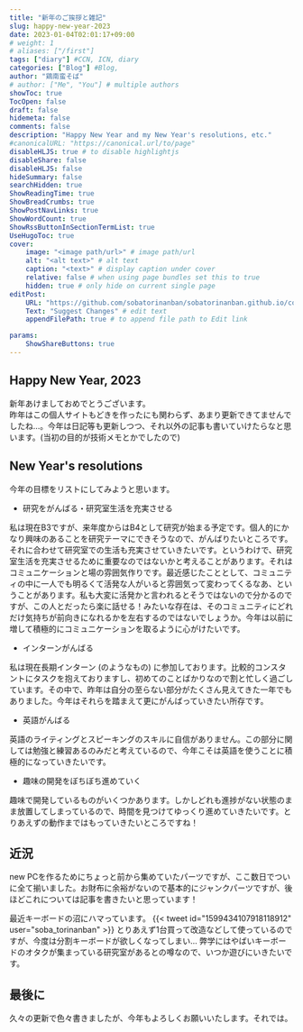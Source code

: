```yaml
---
title: "新年のご挨拶と雑記"
slug: happy-new-year-2023
date: 2023-01-04T02:01:17+09:00
# weight: 1
# aliases: ["/first"]
tags: ["diary"] #CCN, ICN, diary
categories: ["Blog"] #Blog, 
author: "鶏南蛮そば"
# author: ["Me", "You"] # multiple authors
showToc: true
TocOpen: false
draft: false
hidemeta: false
comments: false
description: "Happy New Year and my New Year's resolutions, etc."
#canonicalURL: "https://canonical.url/to/page"
disableHLJS: true # to disable highlightjs
disableShare: false
disableHLJS: false
hideSummary: false
searchHidden: true
ShowReadingTime: true
ShowBreadCrumbs: true
ShowPostNavLinks: true
ShowWordCount: true
ShowRssButtonInSectionTermList: true
UseHugoToc: true
cover:
    image: "<image path/url>" # image path/url
    alt: "<alt text>" # alt text
    caption: "<text>" # display caption under cover
    relative: false # when using page bundles set this to true
    hidden: true # only hide on current single page
editPost:
    URL: "https://github.com/sobatorinanban/sobatorinanban.github.io/commits/main/content"
    Text: "Suggest Changes" # edit text
    appendFilePath: true # to append file path to Edit link

params:
    ShowShareButtons: true
---
```


## Happy New Year, 2023
新年あけましておめでとうございます。    
昨年はこの個人サイトもどきを作ったにも関わらず、あまり更新できてませんでしたね...。今年は日記等も更新しつつ、それ以外の記事も書いていけたらなと思います。(当初の目的が技術メモとかでしたので) 

## New Year's resolutions
今年の目標をリストにしてみようと思います。

- 研究をがんばる・研究室生活を充実させる

私は現在B3ですが、来年度からはB4として研究が始まる予定です。個人的にかなり興味のあることを研究テーマにできそうなので、がんばりたいところです。それに合わせて研究室での生活も充実させていきたいです。というわけで、研究室生活を充実させるために重要なのではないかと考えることがあります。それはコミュニケーションと場の雰囲気作りです。最近感じたこととして、コミュニティの中に一人でも明るくて活発な人がいると雰囲気って変わってくるなあ、ということがあります。私も大変に活発かと言われるとそうではないので分かるのですが、この人とだったら楽に話せる！みたいな存在は、そのコミュニティにどれだけ気持ちが前向きになれるかを左右するのではないでしょうか。今年は以前に増して積極的にコミュニケーションを取るように心がけたいです。

- インターンがんばる

私は現在長期インターン (のようなもの) に参加しております。比較的コンスタントにタスクを抱えておりますし、初めてのことばかりなので割と忙しく過ごしています。その中で、昨年は自分の至らない部分がたくさん見えてきた一年でもありました。今年はそれらを踏まえて更にがんばっていきたい所存です。

- 英語がんばる

英語のライティングとスピーキングのスキルに自信がありません。この部分に関しては勉強と練習あるのみだと考えているので、今年こそは英語を使うことに積極的になっていきたいです。

- 趣味の開発をぼちぼち進めていく

趣味で開発しているものがいくつかあります。しかしどれも進捗がない状態のまま放置してしまっているので、時間を見つけてゆっくり進めていきたいです。とりあえずの動作まではもっていきたいところですね！

## 近況
new PCを作るためにちょっと前から集めていたパーツですが、ここ数日でついに全て揃いました。お財布に余裕がないので基本的にジャンクパーツですが、後ほどこれについては記事を書きたいと思っています！    
    
最近キーボードの沼にハマっています。
{{< tweet id="1599434107918118912" user="soba_torinanban" >}}
とりあえず1台買って改造などして使っているのですが、今度は分割キーボードが欲しくなってしまい... 弊学にはやばいキーボードのオタクが集まっている研究室があるとの噂なので、いつか遊びにいきたいです。

## 最後に
久々の更新で色々書きましたが、今年もよろしくお願いいたします。それでは。




